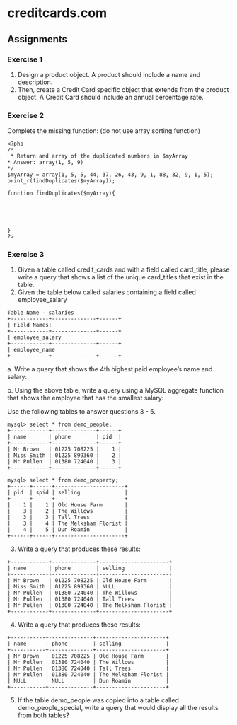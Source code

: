 # creditcards.com

## Assignments

### Exercise 1
1. Design a product object.
   A product should include a name and description.
2. Then, create a Credit Card specific object that extends from the product object.
   A Credit Card should include an annual percentage rate.

### Exercise 2
Complete the missing function: (do not use array sorting function)
 
```
<?php
/*
 * Return and array of the duplicated numbers in $myArray
* Answer: array(1, 5, 9)
*/
$myArray = array(1, 5, 5, 44, 37, 26, 43, 9, 1, 88, 32, 9, 1, 5);
print_r(findDuplicates($myArray));
 
function findDuplicates($myArray){
 
 
 
 
 
}
?>
```

### Exercise 3
1. Given a table called credit_cards and with a field called card_title, please write a query that shows a list of the unique card_titles that exist in the table.
2. Given the table below called salaries containing a field called employee_salary
```
Table Name - salaries
+------------+--------------+------+
| Field Names:
+------------+--------------+------+
| employee_salary
+------------+--------------+------+
| employee_name
+------------+--------------+------+
```
  a. Write a query that shows the 4th highest paid employee’s name and salary:
  
  b. Using the above table, write a query using a MySQL aggregate function that shows the employee that has the smallest salary:

Use the following tables to answer questions 3 - 5.
```
mysql> select * from demo_people;
+------------+--------------+------+
| name       | phone        | pid  |
+------------+--------------+------+
| Mr Brown   | 01225 708225 |    1 |
| Miss Smith | 01225 899360 |    2 |
| Mr Pullen  | 01380 724040 |    3 |
+------------+--------------+------+
```
```
mysql> select * from demo_property;
+------+------+----------------------+
| pid  | spid | selling              |
+------+------+----------------------+
|    1 |    1 | Old House Farm       |
|    3 |    2 | The Willows          |
|    3 |    3 | Tall Trees           |
|    3 |    4 | The Melksham Florist |
|    4 |    5 | Dun Roamin           |
+------+------+----------------------+
```
3. Write a query that produces these results:
```
+------------+--------------+----------------------+
| name       | phone        | selling              |
+------------+--------------+----------------------+
| Mr Brown   | 01225 708225 | Old House Farm       |
| Miss Smith | 01225 899360 | NULL                 |
| Mr Pullen  | 01380 724040 | The Willows          |
| Mr Pullen  | 01380 724040 | Tall Trees           |
| Mr Pullen  | 01380 724040 | The Melksham Florist |
+------------+--------------+----------------------+
```
4.  Write a query that produces these results:
```
+-----------+--------------+----------------------+
| name      | phone        | selling              |
+-----------+--------------+----------------------+
| Mr Brown  | 01225 708225 | Old House Farm       |
| Mr Pullen | 01380 724040 | The Willows          |
| Mr Pullen | 01380 724040 | Tall Trees           |
| Mr Pullen | 01380 724040 | The Melksham Florist |
| NULL      | NULL         | Dun Roamin           |
+-----------+--------------+----------------------+
```
5.  If the table demo_people was copied into a table called demo_people_special, write a query that would display all the results from both tables?
